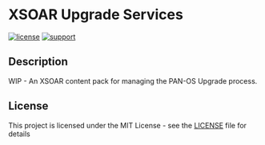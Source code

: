 # XSOAR Upgrade Services 

[![license](https://img.shields.io/badge/license-MIT-blue.svg)](./LICENSE) [![support](https://img.shields.io/badge/Support%20Level-Community-yellowgreen)](./SUPPORT.md)

## Description
WIP - An XSOAR content pack for managing the PAN-OS Upgrade process.

## License
This project is licensed under the MIT License - see the [LICENSE](./LICENSE) file for details